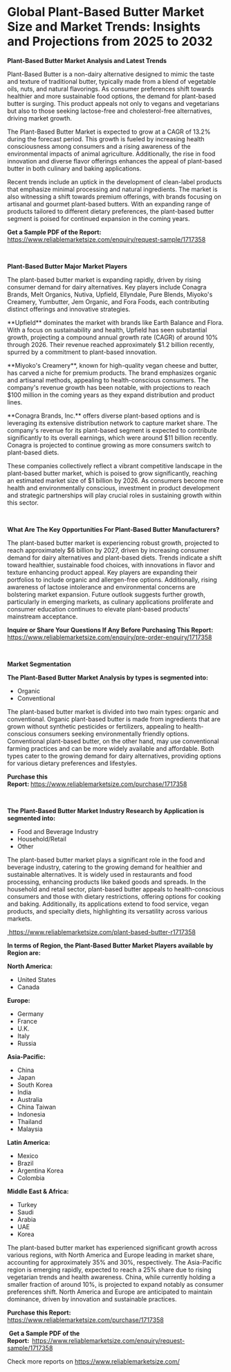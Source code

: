 <p><h1>Global Plant-Based Butter Market Size and Market Trends: Insights and Projections from 2025 to 2032</h1></p><p><strong>Plant-Based Butter Market Analysis and Latest Trends</strong></p>
<p><p>Plant-Based Butter is a non-dairy alternative designed to mimic the taste and texture of traditional butter, typically made from a blend of vegetable oils, nuts, and natural flavorings. As consumer preferences shift towards healthier and more sustainable food options, the demand for plant-based butter is surging. This product appeals not only to vegans and vegetarians but also to those seeking lactose-free and cholesterol-free alternatives, driving market growth.</p><p>The Plant-Based Butter Market is expected to grow at a CAGR of 13.2% during the forecast period. This growth is fueled by increasing health consciousness among consumers and a rising awareness of the environmental impacts of animal agriculture. Additionally, the rise in food innovation and diverse flavor offerings enhances the appeal of plant-based butter in both culinary and baking applications.</p><p>Recent trends include an uptick in the development of clean-label products that emphasize minimal processing and natural ingredients. The market is also witnessing a shift towards premium offerings, with brands focusing on artisanal and gourmet plant-based butters. With an expanding range of products tailored to different dietary preferences, the plant-based butter segment is poised for continued expansion in the coming years.</p></p>
<p><strong>Get a Sample PDF of the Report:&nbsp;</strong> <a href="https://www.reliablemarketsize.com/enquiry/request-sample/1717358?utm_campaign=3076&utm_medium=2&utm_source=Github&utm_content=ia&utm_term=25032025&utm_id=plant-based-butter">https://www.reliablemarketsize.com/enquiry/request-sample/1717358</a></p>
<p>&nbsp;</p>
<p><strong>Plant-Based Butter Major Market Players</strong></p>
<p><p>The plant-based butter market is expanding rapidly, driven by rising consumer demand for dairy alternatives. Key players include Conagra Brands, Melt Organics, Nutiva, Upfield, Ellyndale, Pure Blends, Miyoko's Creamery, Yumbutter, Jem Organic, and Fora Foods, each contributing distinct offerings and innovative strategies.</p><p>**Upfield** dominates the market with brands like Earth Balance and Flora. With a focus on sustainability and health, Upfield has seen substantial growth, projecting a compound annual growth rate (CAGR) of around 10% through 2026. Their revenue reached approximately $1.2 billion recently, spurred by a commitment to plant-based innovation.</p><p>**Miyoko's Creamery**, known for high-quality vegan cheese and butter, has carved a niche for premium products. The brand emphasizes organic and artisanal methods, appealing to health-conscious consumers. The company's revenue growth has been notable, with projections to reach $100 million in the coming years as they expand distribution and product lines.</p><p>**Conagra Brands, Inc.** offers diverse plant-based options and is leveraging its extensive distribution network to capture market share. The company's revenue for its plant-based segment is expected to contribute significantly to its overall earnings, which were around $11 billion recently. Conagra is projected to continue growing as more consumers switch to plant-based diets.</p><p>These companies collectively reflect a vibrant competitive landscape in the plant-based butter market, which is poised to grow significantly, reaching an estimated market size of $1 billion by 2026. As consumers become more health and environmentally conscious, investment in product development and strategic partnerships will play crucial roles in sustaining growth within this sector.</p></p>
<p>&nbsp;</p>
<p><strong>What Are The Key Opportunities For Plant-Based Butter Manufacturers?</strong></p>
<p><p>The plant-based butter market is experiencing robust growth, projected to reach approximately $6 billion by 2027, driven by increasing consumer demand for dairy alternatives and plant-based diets. Trends indicate a shift toward healthier, sustainable food choices, with innovations in flavor and texture enhancing product appeal. Key players are expanding their portfolios to include organic and allergen-free options. Additionally, rising awareness of lactose intolerance and environmental concerns are bolstering market expansion. Future outlook suggests further growth, particularly in emerging markets, as culinary applications proliferate and consumer education continues to elevate plant-based products' mainstream acceptance.</p></p>
<p><strong>Inquire or Share Your Questions If Any Before Purchasing This Report:</strong> <a href="https://www.reliablemarketsize.com/enquiry/pre-order-enquiry/1717358?utm_campaign=3076&utm_medium=2&utm_source=Github&utm_content=ia&utm_term=25032025&utm_id=plant-based-butter">https://www.reliablemarketsize.com/enquiry/pre-order-enquiry/1717358</a></p>
<p>&nbsp;</p>
<p><strong>Market Segmentation</strong></p>
<p><strong>The Plant-Based Butter Market Analysis by types is segmented into:</strong></p>
<p><ul><li>Organic</li><li>Conventional</li></ul></p>
<p><p>The plant-based butter market is divided into two main types: organic and conventional. Organic plant-based butter is made from ingredients that are grown without synthetic pesticides or fertilizers, appealing to health-conscious consumers seeking environmentally friendly options. Conventional plant-based butter, on the other hand, may use conventional farming practices and can be more widely available and affordable. Both types cater to the growing demand for dairy alternatives, providing options for various dietary preferences and lifestyles.</p></p>
<p><strong>Purchase this Report:&nbsp;</strong><a href="https://www.reliablemarketsize.com/purchase/1717358?utm_campaign=3076&utm_medium=2&utm_source=Github&utm_content=ia&utm_term=25032025&utm_id=plant-based-butter">https://www.reliablemarketsize.com/purchase/1717358</a></p>
<p>&nbsp;</p>
<p><strong>The Plant-Based Butter Market Industry Research by Application is segmented into:</strong></p>
<p><ul><li>Food and Beverage Industry</li><li>Household/Retail</li><li>Other</li></ul></p>
<p><p>The plant-based butter market plays a significant role in the food and beverage industry, catering to the growing demand for healthier and sustainable alternatives. It is widely used in restaurants and food processing, enhancing products like baked goods and spreads. In the household and retail sector, plant-based butter appeals to health-conscious consumers and those with dietary restrictions, offering options for cooking and baking. Additionally, its applications extend to food service, vegan products, and specialty diets, highlighting its versatility across various markets.</p></p>
<p><a href="https://www.reliablemarketsize.com/plant-based-butter-r1717358?utm_campaign=3076&utm_medium=2&utm_source=Github&utm_content=ia&utm_term=25032025&utm_id=plant-based-butter">&nbsp;https://www.reliablemarketsize.com/plant-based-butter-r1717358</a></p>
<p><strong>In terms of Region, the Plant-Based Butter Market Players available by Region are:</strong></p>
<p>
    <p> <strong> North America: </strong>
        <ul>
            <li>United States</li>
            <li>Canada</li>
        </ul>
        </p> 
    <p> <strong> Europe: </strong>
        <ul>
            <li>Germany</li>
            <li>France</li>
            <li>U.K.</li>
            <li>Italy</li>
            <li>Russia</li>
        </ul>
        </p> 
    <p> <strong> Asia-Pacific: </strong>
        <ul>
            <li>China</li>
            <li>Japan</li>
            <li>South Korea</li>
            <li>India</li>
            <li>Australia</li>
            <li>China Taiwan</li>
            <li>Indonesia</li>
            <li>Thailand</li>
            <li>Malaysia</li>
        </ul>
        </p> 
    <p> <strong> Latin America: </strong>
        <ul>
            <li>Mexico</li>
            <li>Brazil</li>
            <li>Argentina Korea</li>
            <li>Colombia</li>
        </ul>
        </p> 
    <p> <strong> Middle East & Africa: </strong>
        <ul>
            <li>Turkey</li>
            <li>Saudi</li>
            <li>Arabia</li>
            <li>UAE</li>
            <li>Korea</li>
        </ul>
    </p>
    </p>
<p><p>The plant-based butter market has experienced significant growth across various regions, with North America and Europe leading in market share, accounting for approximately 35% and 30%, respectively. The Asia-Pacific region is emerging rapidly, expected to reach a 25% share due to rising vegetarian trends and health awareness. China, while currently holding a smaller fraction of around 10%, is projected to expand notably as consumer preferences shift. North America and Europe are anticipated to maintain dominance, driven by innovation and sustainable practices.</p></p>
<p><strong>Purchase this Report: </strong><a href="https://www.reliablemarketsize.com/purchase/1717358?utm_campaign=3076&utm_medium=2&utm_source=Github&utm_content=ia&utm_term=25032025&utm_id=plant-based-butter">https://www.reliablemarketsize.com/purchase/1717358</a></p>
<p>&nbsp;<strong>Get a Sample PDF of the Report:&nbsp;&nbsp;</strong><a href="https://www.reliablemarketsize.com/enquiry/request-sample/1717358?utm_campaign=3076&utm_medium=2&utm_source=Github&utm_content=ia&utm_term=25032025&utm_id=plant-based-butter">https://www.reliablemarketsize.com/enquiry/request-sample/1717358</a></p>
<p><strong></strong></p>
<p>Check more reports on <a href="https://www.reliablemarketsize.com/?utm_campaign=3076&utm_medium=2&utm_source=Github&utm_content=ia&utm_term=25032025&utm_id=plant-based-butter">https://www.reliablemarketsize.com/</a></p>